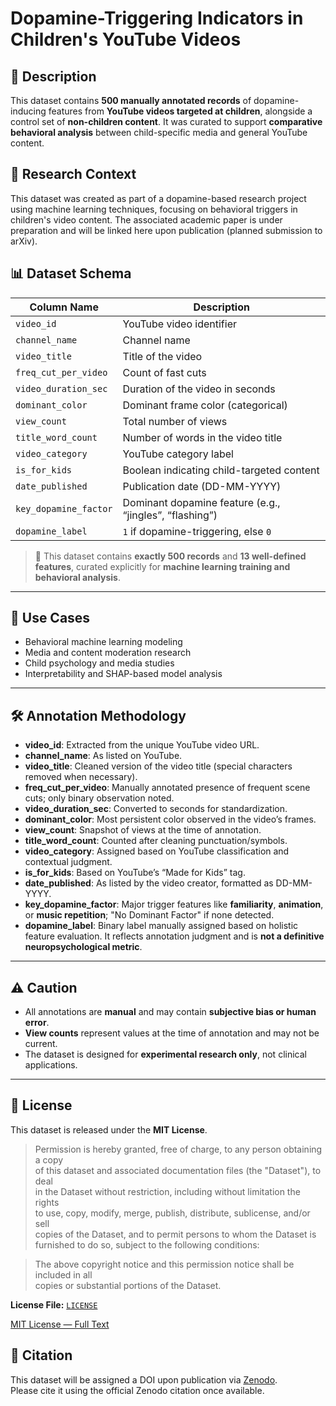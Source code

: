 # Dopamine-Triggering Indicators in Children's YouTube Videos

## 📄 Description
This dataset contains **500 manually annotated records** of dopamine-inducing features from **YouTube videos targeted at children**, alongside a control set of **non-children content**. It was curated to support **comparative behavioral analysis** between child-specific media and general YouTube content.

## 🧪 Research Context

This dataset was created as part of a dopamine-based research project using machine learning techniques, focusing on behavioral triggers in children's video content. The associated academic paper is under preparation and will be linked here upon publication (planned submission to arXiv).

## 📊 Dataset Schema

| Column Name              | Description                                                  |
|--------------------------|--------------------------------------------------------------|
| `video_id`               | YouTube video identifier                                     |
| `channel_name`           | Channel name                                                 |
| `video_title`            | Title of the video                                           |
| `freq_cut_per_video`     | Count of fast cuts                                           |
| `video_duration_sec`     | Duration of the video in seconds                             |
| `dominant_color`         | Dominant frame color (categorical)                           |
| `view_count`             | Total number of views                                        |
| `title_word_count`       | Number of words in the video title                           |
| `video_category`         | YouTube category label                                       |
| `is_for_kids`            | Boolean indicating child-targeted content                    |
| `date_published`         | Publication date (DD-MM-YYYY)                                |
| `key_dopamine_factor`    | Dominant dopamine feature (e.g., “jingles”, “flashing”)      |
| `dopamine_label`         | `1` if dopamine-triggering, else `0`                         |

> 🧠 This dataset contains **exactly 500 records** and **13 well-defined features**, curated explicitly for **machine learning training and behavioral analysis**.

---

## 🎯 Use Cases

- Behavioral machine learning modeling  
- Media and content moderation research  
- Child psychology and media studies  
- Interpretability and SHAP-based model analysis  

---

## 🛠️ Annotation Methodology

- **video_id**: Extracted from the unique YouTube video URL.
- **channel_name**: As listed on YouTube.
- **video_title**: Cleaned version of the video title (special characters removed when necessary).
- **freq_cut_per_video**: Manually annotated presence of frequent scene cuts; only binary observation noted.
- **video_duration_sec**: Converted to seconds for standardization.
- **dominant_color**: Most persistent color observed in the video’s frames.
- **view_count**: Snapshot of views at the time of annotation.
- **title_word_count**: Counted after cleaning punctuation/symbols.
- **video_category**: Assigned based on YouTube classification and contextual judgment.
- **is_for_kids**: Based on YouTube’s “Made for Kids” tag.
- **date_published**: As listed by the video creator, formatted as DD-MM-YYYY.
- **key_dopamine_factor**: Major trigger features like **familiarity**, **animation**, or **music repetition**; "No Dominant Factor" if none detected.
- **dopamine_label**: Binary label manually assigned based on holistic feature evaluation. It reflects annotation judgment and is **not a definitive neuropsychological metric**.

---

## ⚠️ Caution

- All annotations are **manual** and may contain **subjective bias or human error**.
- **View counts** represent values at the time of annotation and may not be current.
- The dataset is designed for **experimental research only**, not clinical applications.

---

## 📜 License

This dataset is released under the **MIT License**.

> Permission is hereby granted, free of charge, to any person obtaining a copy  
> of this dataset and associated documentation files (the "Dataset"), to deal  
> in the Dataset without restriction, including without limitation the rights  
> to use, copy, modify, merge, publish, distribute, sublicense, and/or sell  
> copies of the Dataset, and to permit persons to whom the Dataset is  
> furnished to do so, subject to the following conditions:

> The above copyright notice and this permission notice shall be included in all  
> copies or substantial portions of the Dataset.

**License File:** [`LICENSE`](./LICENSE)

[MIT License — Full Text](https://opensource.org/licenses/MIT)

## 📣 Citation

This dataset will be assigned a DOI upon publication via [Zenodo](https://zenodo.org).  
Please cite it using the official Zenodo citation once available.
